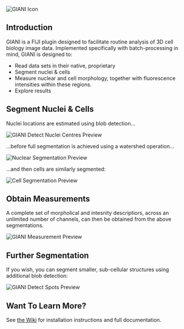 ![GIANI Icon](https://raw.githubusercontent.com/wiki/djpbarry/Giani/images/GianiIcon.png)

## Introduction

GIANI is a FIJI plugin designed to facilitate routine analysis of 3D cell biology image data. Implemented specifically with batch-processing in mind, GIANI is designed to:

* Read data sets in their native, proprietary
* Segment nuclei & cells
* Measure nuclear and cell morphology, together with fluorescence intensities within these regions.
* Explore results

## Segment Nuclei & Cells

Nuclei locations are estimated using blob detection...

![GIANI Detect Nuclei Centres Preview](https://raw.githubusercontent.com/wiki/djpbarry/Giani/images/GIANI_Detect_Nuclei_Centres_Preview.PNG)

...before full segmentation is achieved using a watershed operation...

![Nuclear Segmentation Preview](https://raw.githubusercontent.com/wiki/djpbarry/Giani/images/GIANI_Segment_Nuclei_Preview.PNG)


...and then cells are similarly segmented:

![Cell Segmentation Preview](
https://raw.githubusercontent.com/wiki/djpbarry/Giani/images/GIANI_Segment_Cells_Preview.PNG)

## Obtain Measurements

A complete set of morpholical and intesnity descriptiors, across an unlimited number of channels, can then be obtained from the above segmentations.

![GIANI Measurement Preview](https://raw.githubusercontent.com/wiki/djpbarry/Giani/images/GIANI_Measurement_Preview.PNG)

## Further Segmentation

If you wish, you can segment smaller, sub-cellular structures using additional blob detection:

![GIANI Detect Spots Preview](https://raw.githubusercontent.com/wiki/djpbarry/Giani/images/GIANI_Detect_Spots_Preview.PNG)

## Want To Learn More?

See [the Wiki](https://github.com/djpbarry/Giani/wiki) for installation instructions and full documentation.
